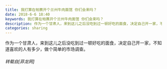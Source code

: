 ```yaml
---
title: 我打算在帕赛开个兰州牛肉面馆 你们会来吗？
date: 2018-6-6 18:40
keywords: 我打算在帕赛开个兰州牛肉面馆 你们会来吗？
description: 作为一个甘肃人，来到这儿之后没吃到过一顿好吃的面食，决定自己开一家，不知道喜欢的人有多少，做个简单的市场调查。
categories: sharing
---
```

<td class="t_f" id="postmessage_1396995">

作为一个甘肃人，来到这儿之后没吃到过一顿好吃的面食，决定自己开一家，不知道喜欢的人有多少，做个简单的市场调查。</td>
###### 转载自[菲龙网]